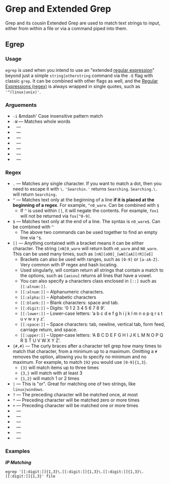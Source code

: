 # Grep and Extended Grep
Grep and its cousin Extended Grep are used to match text strings to input, either from within a file or via a command piped into them. 
## Egrep
### Usage
`egrep` is used when you intend to use an "extended [regular expression](../../Knowledge%20Base/Concepts/Regular%20Expressions%20(regex).md)" beyond just a simple `string|otherstring` command via the `-E` flag with classic `grep`. It can be combined with other flags as well, and the [Regular Expressions (regex)](../../Knowledge%20Base/Concepts/Regular%20Expressions%20(regex).md) is always wrapped in single quotes, such as `'^(linux|unix)'`.

### Arguements
- `-i` &mdash' Case insensitive pattern match
- `-W` &mdash; Matches whole words
- ` ` &mdash; 
- ` ` &mdash; 
- ` ` &mdash; 
- ` ` &mdash; 
- ` ` &mdash; 
- ` ` &mdash; 
- ` ` &mdash; 


### Regex

- `.` &mdash; Matches any single character. If you want to match a dot, then you need to escape it with `\`. `'Searchin.'` returns `Searching`. `Searching.\.` will return `Searching.`
- `^` &mdash; Matches text only at the beginning of a line **if it is placed at the beginning of a regex**. For example, `^n0_ware`. Can be combined with `$`
	- If `^` is used within `[]`, it will negate the contents. For example, `fox1` will not be returned via `fox[^0-9]`.
- `$` &mdash; Matches text only at the end of a line. The syntax is `n0_ware$`. Can be combined with `^`
	- The above two commands can be used together to find an empty line via `^$`.
- `[]` &mdash; Anything contained with a bracket means it can be either character. The string `[nN]0_ware` will return both `n0_ware` and `N0_ware`. This can be used many times, such as `[nN][oO0]_[wW][aA][rR][eE]`
	- Brackets can also be used with ranges, such as `[0-9]` or `[a-zA-Z]`. Very common with IP regex and hash locating. 
	- Used singularly, will contain return all strings that contain a match to the options, such as `[aeiou]` returns all lines that have a vowel. 
	- You can also specify a characters class enclosed in `[::]` such as `[[:alnum:]]`.
	-  `[[:alnum:]]` – Alphanumeric characters.
	-   `[[:alpha:]]` – Alphabetic characters
	-   `[[:blank:]]` – Blank characters: space and tab.
	-   `[[:digit:]]` – Digits: ‘0 1 2 3 4 5 6 7 8 9’.
	-   `[[:lower:]]` – Lower-case letters: ‘a b c d e f g h i j k l m n o p q r s t u v w x y z’.
	-   `[[:space:]]` – Space characters: tab, newline, vertical tab, form feed, carriage return, and space.
	-   `[[:upper:]]` – Upper-case letters: ‘A B C D E F G H I J K L M N O P Q R S T U V W X Y Z’.
- `{#,#}` &mdash; The curly braces after a character tell grep how many times to match that character, from a minimum up to a maximum. Omitting a `#` removes the option, allowing you to specify no minimum and no maximum. For example, to match `192` you would use `[0-9]{1,3}`. 
	-  `{3}` will match items up to three times
	-  `{3,}` will match with at least 3
	-  `{1,2}` will match 1 or 2 times
- `|` &mdash; This is "or". Great for matching one of two strings, like `linux|windows`. 
- `?` &mdash; The preceding character will be matched once, at most
- `*` &mdash; Preceding character will be matched zero or more times
- `+` &mdash; Preceding character will be matched one or more times
- ` ` &mdash; 
- ` ` &mdash; 
- ` ` &mdash; 
- ` ` &mdash; 
- ` ` &mdash; 
- ` ` &mdash; 


### Examples
***IP Matching***
```
egrep '[[:digit:]]{1,3}\.[[:digit:]]{1,3}\.[[:digit:]]{1,3}\.[[:digit:]]{1,3}' file
```